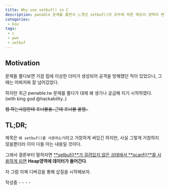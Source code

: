 ```yaml
---
title: Why use setbuf() in C
description: pwnable 문제를 풀면서 느꼇던 setbuf()의 유무에 따른 메모리 영역의 변화에 대한 연구
categories:
 - kou
tags:
 - c
 - pwn
 - setbuf
---
```


<!-- more --> 

## Motivation

문제들 풀다보면 가끔 힙에 이상한 더미가 생성되어 공격을 방해했던 적이 있었으나, 그때는 어찌저찌 잘 넘어갔었다.

하지만 최근 pwnable.tw 문제를 풀다가 대체 왜 생기나 궁금해 지기 시작하였다. (with king god @hackability..)

~~웹 하는사람한테 포너블을..근데 포너블 꿀잼..~~

## TL;DR;

제목은 `왜 setbuf()를 사용하는가`라고  거창하게 써있긴 하지만, 사실 그렇게 거창하지 않을뿐더러 이미 다들 아는 내용일 것이다.

그래서 결론부터 말하자면 <u>**setbuf()**가 걸려있지 않은 상태</u><u>에서 **scanf()**를 사용하게 되면</u> **Heap영역에 데이터가 들어간다**.

자 그럼 이제 디버깅을 통해 삽질을 시작해보자.





작성중 - - - -